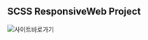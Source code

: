 ## SCSS ResponsiveWeb Project

<!-- ![대체텍스트](경로) -->

![사이트바로가기](https://rebehayan.github.io/SCSSResponsive/images/qr.png)
